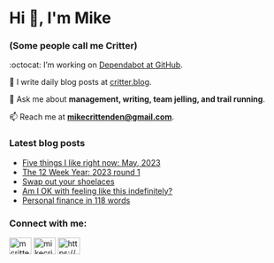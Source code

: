 # Hi 👋, I'm Mike
### (Some people call me Critter)

:octocat: I’m working on [Dependabot at GitHub](https://github.com/features/security).

📝 I write daily blog posts at [critter.blog](https://critter.blog).

💬 Ask me about **management, writing, team jelling, and trail running**.

📫 Reach me at **mikecrittenden@gmail.com**.

### Latest blog posts
<!-- BLOG-POST-LIST:START -->
- [Five things I like right now: May, 2023](https://critter.blog/2023/05/02/five-things-i-like-right-now-may-2023/)
- [The 12 Week Year: 2023 round 1](https://critter.blog/2023/05/01/the-12-week-year-2023-round-1/)
- [Swap out your shoelaces](https://critter.blog/2023/04/28/swap-out-your-shoelaces/)
- [Am I OK with feeling like this indefinitely?](https://critter.blog/2023/04/27/am-i-ok-with-feeling-like-this-indefinitely/)
- [Personal finance in 118 words](https://critter.blog/2023/04/26/personal-finance-in-118-words/)
<!-- BLOG-POST-LIST:END -->

<h3 align="left">Connect with me:</h3>
<p align="left">
<a href="https://twitter.com/mcrittenden" target="blank"><img align="center" src="https://raw.githubusercontent.com/rahuldkjain/github-profile-readme-generator/master/src/images/icons/Social/twitter.svg" alt="mcrittenden" height="30" width="40" /></a>
<a href="https://linkedin.com/in/mikecrittenden" target="blank"><img align="center" src="https://raw.githubusercontent.com/rahuldkjain/github-profile-readme-generator/master/src/images/icons/Social/linked-in-alt.svg" alt="mikecrittenden" height="30" width="40" /></a>
<a href="https://critter.blog/feed/" target="blank"><img align="center" src="https://raw.githubusercontent.com/rahuldkjain/github-profile-readme-generator/master/src/images/icons/Social/rss.svg" alt="https://critter.blog/feed/" height="30" width="40" /></a>
</p>
